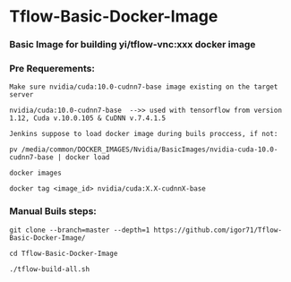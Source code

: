 # Tflow-Basic-Docker-Image
### Basic Image for building yi/tflow-vnc:xxx docker image

### Pre Requerements:
```
Make sure nvidia/cuda:10.0-cudnn7-base image existing on the target server

nvidia/cuda:10.0-cudnn7-base  -->> used with tensorflow from version 1.12, Cuda v.10.0.105 & CuDNN v.7.4.1.5

Jenkins suppose to load docker image during buils proccess, if not:

pv /media/common/DOCKER_IMAGES/Nvidia/BasicImages/nvidia-cuda-10.0-cudnn7-base | docker load

docker images

docker tag <image_id> nvidia/cuda:X.X-cudnnX-base
```

### Manual Buils steps:
```
git clone --branch=master --depth=1 https://github.com/igor71/Tflow-Basic-Docker-Image/

cd Tflow-Basic-Docker-Image

./tflow-build-all.sh
```
